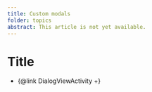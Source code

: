 ```yaml
---
title: Custom modals
folder: topics
abstract: This article is not yet available.
---
```


# Title

- {@link DialogViewActivity +}
